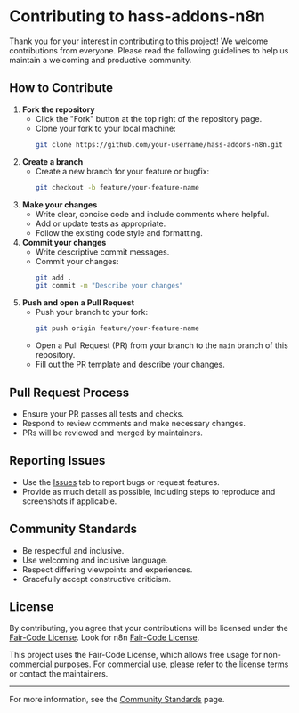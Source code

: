 # Contributing to hass-addons-n8n

Thank you for your interest in contributing to this project! We welcome contributions from everyone. Please read the following guidelines to help us maintain a welcoming and productive community.


## How to Contribute

1. **Fork the repository**
   - Click the "Fork" button at the top right of the repository page.
   - Clone your fork to your local machine:
     ```bash
     git clone https://github.com/your-username/hass-addons-n8n.git
     ```
2. **Create a branch**
   - Create a new branch for your feature or bugfix:
     ```bash
     git checkout -b feature/your-feature-name
     ```
3. **Make your changes**
   - Write clear, concise code and include comments where helpful.
   - Add or update tests as appropriate.
   - Follow the existing code style and formatting.
4. **Commit your changes**
   - Write descriptive commit messages.
   - Commit your changes:
     ```bash
     git add .
     git commit -m "Describe your changes"
     ```
5. **Push and open a Pull Request**
   - Push your branch to your fork:
     ```bash
     git push origin feature/your-feature-name
     ```
   - Open a Pull Request (PR) from your branch to the `main` branch of this repository.
   - Fill out the PR template and describe your changes.

## Pull Request Process

- Ensure your PR passes all tests and checks.
- Respond to review comments and make necessary changes.
- PRs will be reviewed and merged by maintainers.

## Reporting Issues

- Use the [Issues](../../issues) tab to report bugs or request features.
- Provide as much detail as possible, including steps to reproduce and screenshots if applicable.

## Community Standards

- Be respectful and inclusive.
- Use welcoming and inclusive language.
- Respect differing viewpoints and experiences.
- Gracefully accept constructive criticism.

## License

By contributing, you agree that your contributions will be licensed under the [Fair-Code License](https://faircode.io/). Look for n8n [Fair-Code License](https://docs.n8n.io/sustainable-use-license/).

This project uses the Fair-Code License, which allows free usage for non-commercial purposes. For commercial use, please refer to the license terms or contact the maintainers.

---

For more information, see the [Community Standards](https://github.com/racksync/hass-addons-n8n/community) page.
